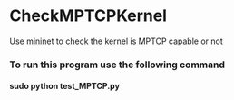 # CheckMPTCPKernel
Use mininet to check the kernel is MPTCP capable or not

### To run this program use the following command<br>
#### sudo python test_MPTCP.py
